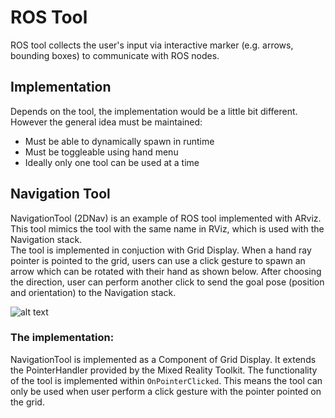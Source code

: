 # ROS Tool

ROS tool collects the user's input via interactive marker (e.g. arrows, bounding boxes) to communicate with ROS nodes. 

## Implementation

Depends on the tool, the implementation would be a little bit different. However the general idea must be maintained:  

- Must be able to dynamically spawn in runtime  
- Must be toggleable using hand menu 
- Ideally only one tool can be used at a time

## Navigation Tool

NavigationTool (2DNav) is an example of ROS tool implemented with ARviz. This tool mimics the tool with the same name in RViz, which is used with the Navigation stack.   
The tool is implemented in conjuction with Grid Display. When a hand ray pointer is pointed to the grid, users can use a click gesture to spawn an arrow which can be rotated with their hand as shown below. After choosing the direction, user can perform another click to send the goal pose (position and orientation) to the Navigation stack.  

![alt text](Images/ArrowTool.gif "ArrowTool")  

### The implementation:  

NavigationTool is implemented as a Component of Grid Display. It extends the PointerHandler provided by the Mixed Reality Toolkit. The functionality of the tool is implemented within `OnPointerClicked`. This means the tool can only be used when user perform a click gesture with the pointer pointed on the grid.  



